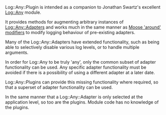 Log::Any::Plugin is intended as a companion to Jonathan Swartz's excellent [Log::Any](http://search.cpan.org/~jswartz/Log-Any-0.13/lib/Log/Any.pm) module.

It provides methods for augmenting arbitrary instances of [Log::Any::Adapters](http://search.cpan.org/~jswartz/Log-Any-Adapter-0.03/lib/Log/Any/Adapter.pm) and works much in the same manner as [Moose 'around' modifiers](http://search.cpan.org/~doy/Moose-2.0202/lib/Moose/Manual/MethodModifiers.pod) to modify logging behaviour of pre-existing adapters.


Many of the Log::Any::Adapters have extended functionality, such as being able to selectively disable various log levels, or to handle multiple arguments.

In order for Log::Any to be truly 'any', only the common subset of adapter functionality can be used. Any specific adapter functionality must be avoided if there is a possibility of using a different adapter at a later date.

Log::Any::Plugins can provide this missing functionality where required, so that a superset of adapter functionality can be used. 


In the same manner that a Log::Any::Adapter is only selected at the application level, so too are the plugins. Module code has no knowledge of the plugins.